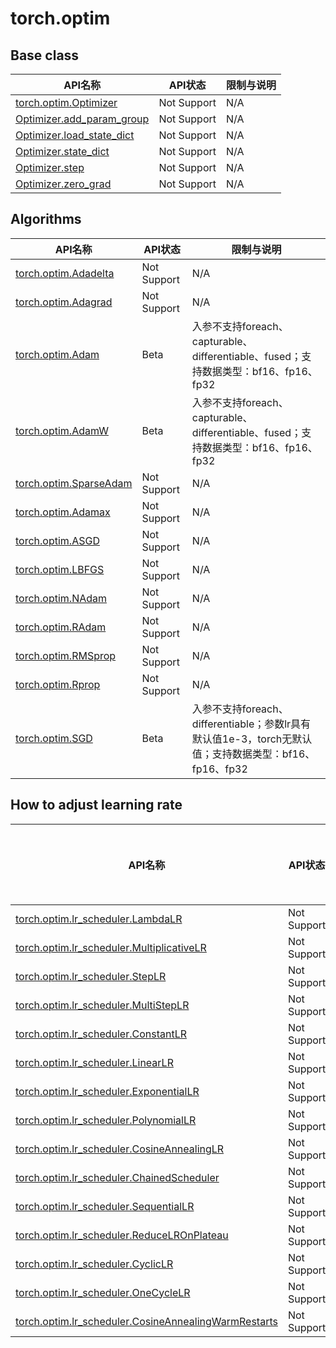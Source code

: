 # torch.optim

## Base class

|API名称|API状态|限制与说明|
|-------|-------|---------|
|[torch.optim.Optimizer](https://docs.pytorch.org/docs/2.1/generated/torch.optim.Optimizer.html)|Not Support|N/A|
|[Optimizer.add_param_group](https://docs.pytorch.org/docs/2.1/generated/torch.optim.Optimizer.add_param_group.html)|Not Support|N/A|
|[Optimizer.load_state_dict](https://docs.pytorch.org/docs/2.1/generated/torch.optim.Optimizer.load_state_dict.html)|Not Support|N/A|
|[Optimizer.state_dict](https://docs.pytorch.org/docs/2.1/generated/torch.optim.Optimizer.state_dict.html)|Not Support|N/A|
|[Optimizer.step](https://docs.pytorch.org/docs/2.1/generated/torch.optim.Optimizer.step.html)|Not Support|N/A|
|[Optimizer.zero_grad](https://docs.pytorch.org/docs/2.1/generated/torch.optim.Optimizer.zero_grad.html)|Not Support|N/A|

## Algorithms

|API名称|API状态|限制与说明|
|-------|-------|---------|
|[torch.optim.Adadelta](https://docs.pytorch.org/docs/2.1/generated/torch.optim.Adadelta.html)|Not Support|N/A|
|[torch.optim.Adagrad](https://docs.pytorch.org/docs/2.1/generated/torch.optim.Adagrad.html)|Not Support|N/A|
|[torch.optim.Adam](https://docs.pytorch.org/docs/2.1/generated/torch.optim.Adam.html)|Beta|入参不支持foreach、capturable、differentiable、fused；支持数据类型：bf16、fp16、fp32|
|[torch.optim.AdamW](https://docs.pytorch.org/docs/2.1/generated/torch.optim.AdamW.html)|Beta|入参不支持foreach、capturable、differentiable、fused；支持数据类型：bf16、fp16、fp32|
|[torch.optim.SparseAdam](https://docs.pytorch.org/docs/2.1/generated/torch.optim.SparseAdam.html)|Not Support|N/A|
|[torch.optim.Adamax](https://docs.pytorch.org/docs/2.1/generated/torch.optim.Adamax.html)|Not Support|N/A|
|[torch.optim.ASGD](https://docs.pytorch.org/docs/2.1/generated/torch.optim.ASGD.html)|Not Support|N/A|
|[torch.optim.LBFGS](https://docs.pytorch.org/docs/2.1/generated/torch.optim.LBFGS.html)|Not Support|N/A|
|[torch.optim.NAdam](https://docs.pytorch.org/docs/2.1/generated/torch.optim.NAdam.html)|Not Support|N/A|
|[torch.optim.RAdam](https://docs.pytorch.org/docs/2.1/generated/torch.optim.RAdam.html)|Not Support|N/A|
|[torch.optim.RMSprop](https://docs.pytorch.org/docs/2.1/generated/torch.optim.RMSprop.html)|Not Support|N/A|
|[torch.optim.Rprop](https://docs.pytorch.org/docs/2.1/generated/torch.optim.Rprop.html)|Not Support|N/A|
|[torch.optim.SGD](https://docs.pytorch.org/docs/2.1/generated/torch.optim.SGD.html)|Beta|入参不支持foreach、differentiable；参数lr具有默认值1e-3，torch无默认值；支持数据类型：bf16、fp16、fp32|

## How to adjust learning rate

|API名称|API状态|限制与说明|
|-------|-------|---------|
|[torch.optim.lr_scheduler.LambdaLR](https://docs.pytorch.org/docs/2.1/generated/torch.optim.lr_scheduler.LambdaLR.html)|Not Support|N/A|
|[torch.optim.lr_scheduler.MultiplicativeLR](https://docs.pytorch.org/docs/2.1/generated/torch.optim.lr_scheduler.MultiplicativeLR.html)|Not Support|N/A|
|[torch.optim.lr_scheduler.StepLR](https://docs.pytorch.org/docs/2.1/generated/torch.optim.lr_scheduler.StepLR.html)|Not Support|N/A|
|[torch.optim.lr_scheduler.MultiStepLR](https://docs.pytorch.org/docs/2.1/generated/torch.optim.lr_scheduler.MultiStepLR.html)|Not Support|N/A|
|[torch.optim.lr_scheduler.ConstantLR](https://docs.pytorch.org/docs/2.1/generated/torch.optim.lr_scheduler.ConstantLR.html)|Not Support|N/A|
|[torch.optim.lr_scheduler.LinearLR](https://docs.pytorch.org/docs/2.1/generated/torch.optim.lr_scheduler.LinearLR.html)|Not Support|N/A|
|[torch.optim.lr_scheduler.ExponentialLR](https://docs.pytorch.org/docs/2.1/generated/torch.optim.lr_scheduler.ExponentialLR.html)|Not Support|N/A|
|[torch.optim.lr_scheduler.PolynomialLR](https://docs.pytorch.org/docs/2.1/generated/torch.optim.lr_scheduler.PolynomialLR.html)|Not Support|N/A|
|[torch.optim.lr_scheduler.CosineAnnealingLR](https://docs.pytorch.org/docs/2.1/generated/torch.optim.lr_scheduler.CosineAnnealingLR.html)|Not Support|N/A|
|[torch.optim.lr_scheduler.ChainedScheduler](https://docs.pytorch.org/docs/2.1/generated/torch.optim.lr_scheduler.ChainedScheduler.html)|Not Support|N/A|
|[torch.optim.lr_scheduler.SequentialLR](https://docs.pytorch.org/docs/2.1/generated/torch.optim.lr_scheduler.SequentialLR.html)|Not Support|N/A|
|[torch.optim.lr_scheduler.ReduceLROnPlateau](https://docs.pytorch.org/docs/2.1/generated/torch.optim.lr_scheduler.ReduceLROnPlateau.html)|Not Support|N/A|
|[torch.optim.lr_scheduler.CyclicLR](https://docs.pytorch.org/docs/2.1/generated/torch.optim.lr_scheduler.CyclicLR.html)|Not Support|N/A|
|[torch.optim.lr_scheduler.OneCycleLR](https://docs.pytorch.org/docs/2.1/generated/torch.optim.lr_scheduler.OneCycleLR.html)|Not Support|N/A|
|[torch.optim.lr_scheduler.CosineAnnealingWarmRestarts](https://docs.pytorch.org/docs/2.1/generated/torch.optim.lr_scheduler.CosineAnnealingWarmRestarts.html)|Not Support|N/A|
